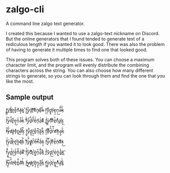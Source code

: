 # zalgo-cli
A command line zalgo text generator.

I created this because I wanted to use a zalgo-text nickname on Discord. 
But the online generators that I found tended to generate text of a rediculous
length if you wanted it to look good. There was also the problem of having to 
generate it multiple times to find one that looked good.

This program solves both of these issues. You can choose a maximum character limit, and the
program will evenly distribute the combining characters across the string. You can also
choose how many different strings to generate, so you can look through them and find
the one that you like the most.

## Sample output

f͇͇̺yͭ͢͡d̵̓͟r͉̬͕ě͕̅n̓ͯͬa̧̞͐k͔͈ͭ	f̙̥̈y̰͐̆d̨͓́rͧ͝͡e͋̃͘n̸͈̹a̘̋̚k̴̂ͬ	f̣̤͟y̧ͧͩd͕̬̥r̴̊ͅe̢̹̼n̠̖͜a̶̿ͣk̗͒̏

f͉̀̋y̠ͬ̊d̛͐̅r͚̀̆e͎̗͜ǹ̜ͫa̴ͤ̌k̤̓̇	fͦ̃̃y̫̐͡d̟ͭ͐r̐̏̒e̹̾̔ñ̼͘à̙̓k̷͋͒	f̻̙ͪy͇̪ͯdͥ͊̉rͪ̇ͣe̥͗ͫńͩ͜a̮͑͘k̪̮͟

f̶̋̏yͧ̎ͤd̷̛̕r̳̫̀e͎͛ͨn̷̻͜a̛̅̐k̙̮̿	f͉͖̭y̔͛̚ḓ̭͢ṟ̈͜ȇ̱̑n̿͘͟ȁ̗͍k̘̙͌	f̧̝͡y̸͋ͤd͍͋̐r͗̎̿e̸̓͡n̠̥͛a̘̭̬k̜̂ͭ

f̧ͧ̍y̩͙ͤd̟̓̚r̷͕ͬe̟͟͡ṋ̷̼a͂͜͡k̇̉̚	f̬͎ͤÿ́͂̋d̸̟̳r̜̆͒ȇ̶͞n̒́̚a̦̽ͮk̤̦̬	f̙̀͝y̘ͣ̎d̠̝̀ŗ͆͋e͓̔̔n̖ͨ͜aͦ̕͞ķ̩͜

f͒͑̚y͔̳͟d̼̟̚ŕ̗͜e̞̒ͣn̈́͛͞a͓ͩͅk̷͐͝	f̯ͮ̌y̦̠͆dͬͤ͆r̪̚͏é͖̺n̫͑͂a̘̿̾k͈̉͋	f͚̂̀y̬͊̀d̡̩͜r̯̆ͭe͏̖ͦn̙̻̓a̮͒̾k͖͟͡

f̵̮͆y̫̮̿d̀̐̏r̵̤͞ē̝ͥn̻̾͌a̛͊͝k̜ͭ̆	ḟ̵͖y̷̱͜d̶̵̥r̺͈͡e͈̹̥n̡̡̬a̤̺͌k͈̈́̕	f̖̭̱y̰͈͛d͑ͅͅr̞͗̈e̢͇͢n͒ͧͯa̯͝ͅk͇̔ͮ
